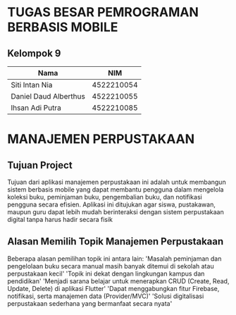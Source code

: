 # TUGAS BESAR PEMROGRAMAN BERBASIS MOBILE

## Kelompok 9

| Nama                  | NIM        |
|-----------------------|------------|
| Siti Intan Nia        | 4522210054 |
| Daniel Daud Alberthus | 4522210055 |
| Ihsan Adi Putra       | 4522210085 |

# MANAJEMEN PERPUSTAKAAN
## Tujuan Project
Tujuan dari aplikasi manajemen perpustakaan ini adalah untuk membangun sistem berbasis mobile yang dapat membantu pengguna dalam mengelola koleksi buku, peminjaman buku, pengembalian buku, dan notifikasi pengguna secara efisien. Aplikasi ini ditujukan agar siswa, pustakawan, maupun guru dapat lebih mudah berinteraksi dengan sistem perpustakaan digital tanpa harus hadir secara fisik

## Alasan Memilih Topik Manajemen Perpustakaan
Beberapa alasan pemilihan topik ini antara lain:
'Masalah peminjaman dan pengelolaan buku secara manual masih banyak ditemui di sekolah atau perpustakaan kecil'
'Topik ini dekat dengan lingkungan kampus dan pendidikan'
'Menjadi sarana belajar untuk menerapkan CRUD (Create, Read, Update, Delete) di aplikasi Flutter'
'Dapat menggabungkan fitur Firebase, notifikasi, serta manajemen data (Provider/MVC)'
'Solusi digitalisasi perpustakaan sederhana yang bermanfaat secara nyata'
